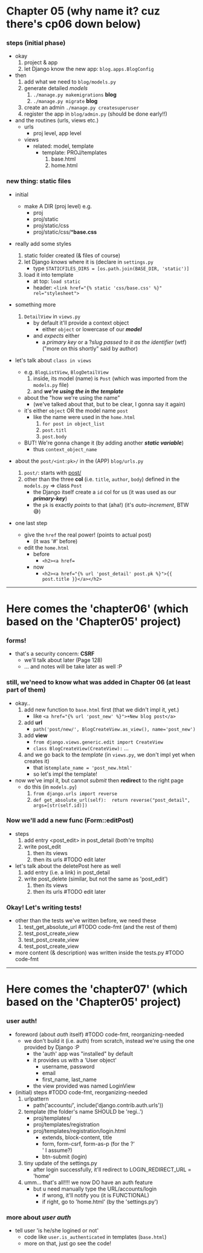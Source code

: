 # Chapter 05 (why name it? cuz there's cp06 down below)

### steps (initial phase)
- okay 
    1. project & app 
    2. let Django know the new app: ```blog.apps.BlogConfig```
- then 
    1. add what we need to ```blog/models.py```
    2. generate detailed *models* 
        1. ```./manage.py makemigrations``` **blog**
        2. ```./manage.py migrate``` **blog**
    3. create an admin ```./manage.py createsuperuser```
    4. register the app in ```blog/admin.py``` (should be done early!!)
- and the routines (urls, views etc.)
    - urls 
        - proj level, app level
    - views
        - related: model, template 
            - template: PROJ/templates
                1. base.html
                2. home.html 


### new thing: **static files**
- initial 
    - make A DIR (proj level) e.g. 
        - proj
        - proj/static
        - proj/static/css
        - proj/static/css/***base.css**
- really add some styles 
    1. static folder created (& files of course) 
    2. let Django *knows* where it is (declare in ```settings.py```
        - type ```STATICFILES_DIRS = [os.path.join(BASE_DIR, 'static')]``` 
    3. load it into template
        - at top: ```load static```
        - header: ```<link href="{% static 'css/base.css' %}" rel="stylesheet">```

- something more 
    1. ```DetailView``` in ```views.py```
        - by default it'll provide a context object 
            - either ```object``` or lowercase of our ***model***
        - and *expects* either 
            - a *primary key* or a ?*slug passed to it as the identifier* (wtf) ("more on this shortly" said by author)

- let's talk about ```class in views```
    - e.g. ```BlogListView```, ```BlogDetailView```
        1. inside, its model (name) is ```Post``` (which was imported from the ```models.py``` file)
        2. and ***we're using the in the template***
    - about the "how we're using the name"
        - (we've talked about that, but to be clear, I gonna say it again)
    - it's either ```object``` OR the model name ```post``` 
        - like the name were used in the ```home.html```
            1. ```for post in object_list```
            2. ```post.titl```
            3. ```post.body```
    - BUT! We're gonna change it (by adding another ***static variable***)
        - thus ```context_object_name```


- about the ```post/<int:pk>/``` in the (APP) ```blog/urls.py```
    1. ```post/```: starts with [post/](post/)
    2. other than the three **col** (i.e. ```title```, ```author```, ```body```) defined in the ```models.py``` => class ```Post```
        - the Django itself create a ```id``` col for us (it was used as our ***primary-key***)
        - the ```pk``` is exactly *points* to that (aha!) (it's *auto-increment*, BTW 😅)

- one last step
    - give the ```href``` the real power! (points to actual post)
        - (it was '#' before)
    - edit the ```home.html```
        - before 
            - ```<h2><a href=```
        - now
            - ```<h2><a href="{% url 'post_detail' post.pk %}">{{ post.title }}</a></h2>```


<hr>

# Here comes the 'chapter06' (which based on the 'Chapter05' project)

### forms! 
- that's a security concern: **CSRF** 
    - we'll talk about later (Page 128) 
    - ... and notes will be take later as well :P
  
### still, we'need to know what was added in Chapter 06 (at least part of them)
- okay.. 
    1. add new function to ```base.html``` first (that we didn't impl it, yet.)
        - like ```<a href="{% url 'post_new' %}">+New blog post</a>```
    2. add **url**
        - ```path('post/new/', BlogCreateView.as_view(), name='post_new')```
    3. add **view**
        - ```from django.views.generic.edit import CreateView```
        - ```class BlogCreateView(CreateView):``` ... 
    4. and we go back to the *template* (in ```views.py```, we don't impl yet when creates it)
        - that is```template_name = 'post_new.html'```
        - so let's impl the template! 
- now we've impl it, but cannot *submit* then **redirect** to the right page
    - do this (in ```models.py```)
        1. ```from django.urls import reverse```
        2. ```def get_absolute_url(self):  return reverse("post_detail", args=[str(self.id)])```


### Now we'll add a new func (Form::editPost)
- steps 
    1. add entry <post_edit> in post_detail (both're tmplts)
    2. write post_edit   
        1. then its views 
        2. then its urls #TODO edit later
- let's talk about the deletePost here as well
    1. add entry (i.e. a link) in post_detail 
    2. write post_delete (similar, but not the same as 'post_edit')
        1. then its views 
        2. then its urls #TODO edit later 


### Okay! Let's writing tests! 
- other than the tests we've written before, we need these 
    1. test_get_absolute_url #TODO code-fmt (and the rest of them)
    2. test_post_create_view
    3. test_post_create_view
    4. test_post_create_view
- more content (& description) was written inside the tests.py #TODO code-fmt


<hr>

# Here comes the 'chapter07' (which <also> based on the 'Chapter05' project)

### user auth! 
- foreword (about *auth* itself) #TODO code-fmt, reorganizing-needed
    - we don't build it (i.e. auth) from scratch, instead we're using the one provided by Django :P
        - the 'auth' app was "installed" by default 
        - it provides us with a 'User object'
            - username, password 
            - email 
            - first_name, last_name 
        - the view provided was named LoginView 
- (initial) steps #TODO code-fmt, reorganizing-needed
    1. urlpattern 
        - path('accounts/', include('django.contrib.auth.urls')) 
    2. template (the folder's name SHOULD be 'regi..')
        - proj/templates/
        - proj/templates/registration
        - proj/templates/registration/login.html
            - extends, block-content, title 
            - form, form-csrf, form-as-p (for the ?'<br>' I assume?) 
            - btn-submit (login)
    3. tiny update of the settings.py 
        - after login successfully, it'll redirect to LOGIN_REDIRECT_URL = 'home' 
    4. umm... that's all!!!! we now DO have an auth feature
        - but u need manually type the URL/accounts/login 
            - if wrong, it'll notify you (it is FUNCTIONAL)
            - if right, go to 'home.html' (by the 'settings.py')

### more about *user auth*
- tell user 'is he/she logined or not' 
    - code like ```user.is_authenticated``` in templates (```base.html```)
    - more on that, just go see the code!